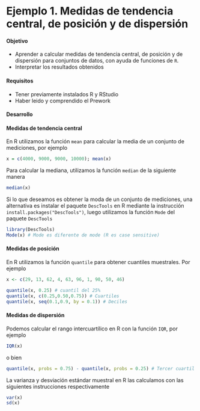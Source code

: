 # Ejemplo 1. Medidas de tendencia central, de posición y de dispersión

#### Objetivo

- Aprender a calcular medidas de tendencia central, de posición y de dispersión para conjuntos de datos, con ayuda de funciones de `R`.
- Interpretar los resultados obtenidos

#### Requisitos

- Tener previamente instalados R y RStudio
- Haber leido y comprendido el Prework

#### Desarrollo

#### Medidas de tendencia central

En R utilizamos la función `mean` para calcular la media de un conjunto de mediciones, por ejemplo

```R
x = c(4000, 9000, 9000, 10000); mean(x)
```

Para calcular la mediana, utilizamos la función `median` de la siguiente manera

```R
median(x)
```

Si lo que deseamos es obtener la moda de un conjunto de mediciones, una alternativa es instalar el paquete `DescTools` en R mediante la instrucción `install.packages("DescTools")`, luego utilizamos la función `Mode` del paquete
`DescTools`

```R
library(DescTools)
Mode(x) # Mode es diferente de mode (R es case sensitive)
```

#### Medidas de posición

En R utilizamos la función `quantile` para obtener cuantiles muestrales. Por ejemplo

```R
x <- c(29, 13, 62, 4, 63, 96, 1, 90, 50, 46)

quantile(x, 0.25) # cuantil del 25%
quantile(x, c(0.25,0.50,0.75)) # Cuartiles
quantile(x, seq(0.1,0.9, by = 0.1)) # Deciles

```
#### Medidas de dispersión

Podemos calcular el rango intercuartílico en R con la función `IQR`, por ejemplo

```R
IQR(x)
```

o bien

```R
quantile(x, probs = 0.75) - quantile(x, probs = 0.25) # Tercer cuartil menos primer cuartil
```

La varianza y desviación estándar muestral en R las calculamos con las  siguientes instrucciones respectivamente

```R
var(x)
sd(x)
```
